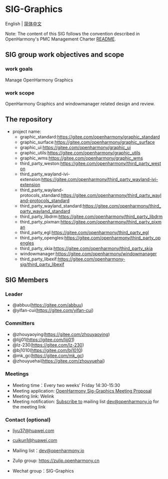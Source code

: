 # SIG-Graphics
English | [简体中文](./sig-graphics_cn.md)

Note: The content of this SIG follows the convention described in OpenHarmony's PMC Management Charter [README](/zh/pmc.md).

## SIG group work objectives and scope

### work goals
Manage OpenHarmony Graphics

### work scope
OpenHarmony Graphics and windowmanager related design and review.

## The repository 
- project name:
  - graphic_standard:https://gitee.com/openharmony/graphic_standard
  - graphic_surface:https://gitee.com/openharmony/graphic_surface
  - graphic_ui:https://gitee.com/openharmony/graphic_ui
  - graphic_utils:https://gitee.com/openharmony/graphic_utils
  - graphic_wms:https://gitee.com/openharmony/graphic_wms
  - third_party_weston:https://gitee.com/openharmony/third_party_weston
  - third_party_wayland-ivi-extension:https://gitee.com/openharmony/third_party_wayland-ivi-extension
  - third_party_wayland-protocols_standard:https://gitee.com/openharmony/third_party_wayland-protocols_standard
  - third_party_wayland_standard:https://gitee.com/openharmony/third_party_wayland_standard
  - third_party_libdrm:https://gitee.com/openharmony/third_party_libdrm
  - third_party_pixman:https://gitee.com/openharmony/third_party_pixman
  - third_party_egl:https://gitee.com/openharmony/third_party_egl
  - third_party_opengles:https://gitee.com/openharmony/third_party_opengles
  - third_party_skia:https://gitee.com/openharmony/third_party_skia
  - windowmanager:https://gitee.com/openharmony/windowmanager
  - third_party_libexif:https://gitee.com/openharmony-sig/third_party_libexif


## SIG Members

### Leader
- @abbuu(https://gitee.com/abbuu)
- @yifan-cui(https://gitee.com/yifan-cui)

### Committers
- @zhouyaoying(https://gitee.com/zhouyaoying)
- @lijj01(https://gitee.com/lijj01)
- @lz-230(https://gitee.com/lz-230)
- @bj1010(https://gitee.com/bj1010)
- @mk_gc(https://gitee.com/mk_gc)
- @zhouyuehai(https://gitee.com/zhouyuehai)

### Meetings
 - Meeting time：Every two weeks' Friday 14:30-15:30
 - Meeting application: [OpenHarmony Sig-Graphics Meeting Proposal](https://shimo.im/sheets/DTgCtcgrHhyTq6tD/MODOC)
 - Meeting link: Welink
 - Meeting notification: [Subscribe to](https://lists.openatom.io/postorius/lists/dev.openharmony.io) mailing list dev@openharmony.io for the meeting link

### Contact (optional)

- liyu37@huawei.com
- cuikun1@huawei.com

- Mailing list：dev@openharmony.io
- Zulip group: https://zulip.openharmony.cn
- Wechat group：SIG-Graphics
